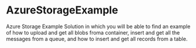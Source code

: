 # AzureStorageExample
Azure Storage Example Solution in which you will be able to find an example of how to upload and get all blobs froma container, insert and get all the messages from a queue, and how to insert and get all records from a table.
